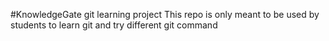 #KnowledgeGate git learning project
This repo is only meant to be used by students to learn git and try different git command
